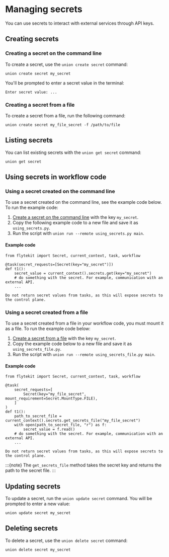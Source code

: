 # Managing secrets

You can use secrets to interact with external services through API keys.

## Creating secrets

### Creating a secret on the command line

To create a secret, use the `union create secret` command:

```{code-block} shell
union create secret my_secret
```

You'll be prompted to enter a secret value in the terminal:

```
Enter secret value: ...
```

### Creating a secret from a file

To create a secret from a file, run the following command:

```{code-block} shell
union create secret my_file_secret -f /path/to/file
```

## Listing secrets

You can list existing secrets with the `union get secret` command:

```{code-block} shell
union get secret
```

## Using secrets in workflow code

### Using a secret created on the command line

To use a secret created on the command line, see the example code below. To run the example code:

1. [Create a secret on the command line](#creating-a-secret-on-the-command-line) with the key `my_secret`.
2. Copy the following example code to a new file and save it as `using_secrets.py`.
3. Run the script with `union run --remote using_secrets.py main`.

#### Example code

```{code-block} python
from flytekit import Secret, current_context, task, workflow

@task(secret_requests=[Secret(key="my_secret")])
def t1():
    secret_value = current_context().secrets.get(key="my_secret")
    # do something with the secret. For example, communication with an external API.
    ...
```

```{warning}
Do not return secret values from tasks, as this will expose secrets to the control plane.
```

### Using a secret created from a file

To use a secret created from a file in your workflow code, you must mount it as a file. To run the example code below:

1. [Create a secret from a file](#creating-a-secret-from-a-file) with the key `my_secret`.
2. Copy the example code below to a new file and save it as `using_secrets_file.py`.
4. Run the script with `union run --remote using_secrets_file.py main`.

#### Example code

```{code-block} python
from flytekit import Secret, current_context, task, workflow

@task(
    secret_requests=[
        Secret(key="my_file_secret", mount_requirement=Secret.MountType.FILE),
    ]
)
def t1():
    path_to_secret_file = current_context().secrets.get_secrets_file("my_file_secret")
    with open(path_to_secret_file, "r") as f:
        secret_value = f.read()
    # do something with the secret. For example, communication with an external API.
    ...
```

```{warning}
Do not return secret values from tasks, as this will expose secrets to the control plane.
```

:::{note}
The `get_secrets_file` method takes the secret key and returns the path to the secret file.
:::

## Updating secrets

To update a secret, run the `union update secret` command. You will be prompted to enter a new value:

```{code-block} shell
union update secret my_secret
```

## Deleting secrets

To delete a secret, use the `union delete secret` command:

```{code-block} shell
union delete secret my_secret
```

